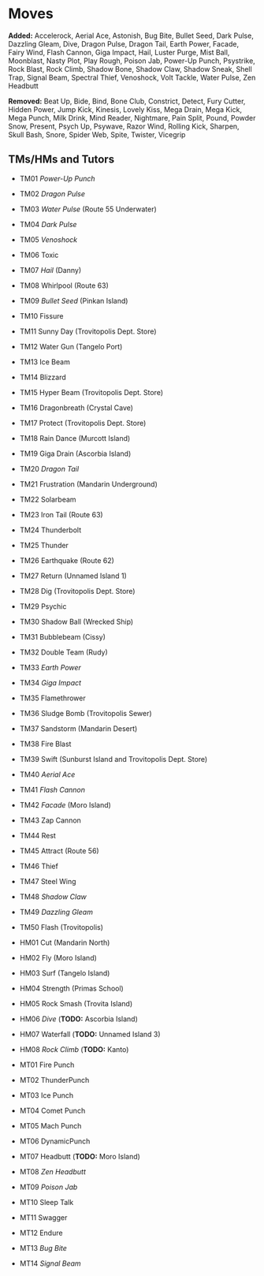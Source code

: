 # Moves

**Added:**
Accelerock,
Aerial Ace,
Astonish,
Bug Bite,
Bullet Seed,
Dark Pulse,
Dazzling Gleam,
Dive,
Dragon Pulse,
Dragon Tail,
Earth Power,
Facade,
Fairy Wind,
Flash Cannon,
Giga Impact,
Hail,
Luster Purge,
Mist Ball,
Moonblast,
Nasty Plot,
Play Rough,
Poison Jab,
Power-Up Punch,
Psystrike,
Rock Blast,
Rock Climb,
Shadow Bone,
Shadow Claw,
Shadow Sneak,
Shell Trap,
Signal Beam,
Spectral Thief,
Venoshock,
Volt Tackle,
Water Pulse,
Zen Headbutt

**Removed:**
Beat Up,
Bide,
Bind,
Bone Club,
Constrict,
Detect,
Fury Cutter,
Hidden Power,
Jump Kick,
Kinesis,
Lovely Kiss,
Mega Drain,
Mega Kick,
Mega Punch,
Milk Drink,
Mind Reader,
Nightmare,
Pain Split,
Pound,
Powder Snow,
Present,
Psych Up,
Psywave,
Razor Wind,
Rolling Kick,
Sharpen,
Skull Bash,
Snore,
Spider Web,
Spite,
Twister,
Vicegrip

## TMs/HMs and Tutors

- TM01 *Power-Up Punch*
- TM02 *Dragon Pulse*
- TM03 *Water Pulse* (Route 55 Underwater)
- TM04 *Dark Pulse*
- TM05 *Venoshock*
- TM06 Toxic
- TM07 *Hail* (Danny)
- TM08 Whirlpool (Route 63)
- TM09 *Bullet Seed* (Pinkan Island)
- TM10 Fissure
- TM11 Sunny Day (Trovitopolis Dept. Store)
- TM12 Water Gun (Tangelo Port)
- TM13 Ice Beam
- TM14 Blizzard
- TM15 Hyper Beam (Trovitopolis Dept. Store)
- TM16 Dragonbreath (Crystal Cave)
- TM17 Protect (Trovitopolis Dept. Store)
- TM18 Rain Dance (Murcott Island)
- TM19 Giga Drain (Ascorbia Island)
- TM20 *Dragon Tail*
- TM21 Frustration (Mandarin Underground)
- TM22 Solarbeam
- TM23 Iron Tail (Route 63)
- TM24 Thunderbolt
- TM25 Thunder
- TM26 Earthquake (Route 62)
- TM27 Return (Unnamed Island 1)
- TM28 Dig (Trovitopolis Dept. Store)
- TM29 Psychic
- TM30 Shadow Ball (Wrecked Ship)
- TM31 Bubblebeam (Cissy)
- TM32 Double Team (Rudy)
- TM33 *Earth Power*
- TM34 *Giga Impact*
- TM35 Flamethrower
- TM36 Sludge Bomb (Trovitopolis Sewer)
- TM37 Sandstorm (Mandarin Desert)
- TM38 Fire Blast
- TM39 Swift (Sunburst Island and Trovitopolis Dept. Store)
- TM40 *Aerial Ace*
- TM41 *Flash Cannon*
- TM42 *Facade* (Moro Island)
- TM43 Zap Cannon
- TM44 Rest
- TM45 Attract (Route 56)
- TM46 Thief
- TM47 Steel Wing
- TM48 *Shadow Claw*
- TM49 *Dazzling Gleam*
- TM50 Flash (Trovitopolis)

- HM01 Cut (Mandarin North)
- HM02 Fly (Moro Island)
- HM03 Surf (Tangelo Island)
- HM04 Strength (Primas School)
- HM05 Rock Smash (Trovita Island)
- HM06 *Dive* (**TODO:** Ascorbia Island)
- HM07 Waterfall (**TODO:** Unnamed Island 3)
- HM08 *Rock Climb* (**TODO:** Kanto)

- MT01 Fire Punch
- MT02 ThunderPunch
- MT03 Ice Punch
- MT04 Comet Punch
- MT05 Mach Punch
- MT06 DynamicPunch
- MT07 Headbutt (**TODO:** Moro Island)
- MT08 *Zen Headbutt*
- MT09 *Poison Jab*
- MT10 Sleep Talk
- MT11 Swagger
- MT12 Endure
- MT13 *Bug Bite*
- MT14 *Signal Beam*
